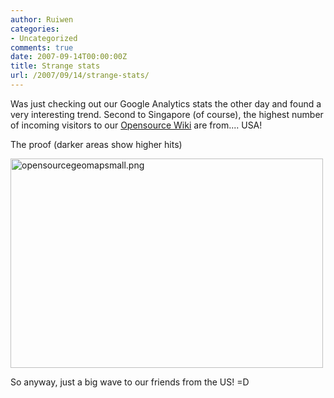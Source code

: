 ```yaml
---
author: Ruiwen
categories:
- Uncategorized
comments: true
date: 2007-09-14T00:00:00Z
title: Strange stats
url: /2007/09/14/strange-stats/
---
```


Was just checking out our Google Analytics stats the other day and found a very interesting trend. Second to Singapore (of course), the highest number of incoming visitors to our <a href="http://opensource.nus.edu.sg">Opensource Wiki</a> are from.... USA!

The proof (darker areas show higher hits)

<a href='/img/2007/09/opensourcegeomapsmall.png' title='opensourcegeomapsmall.png'><img src='/img/2007/09/opensourcegeomapsmall.png' alt='opensourcegeomapsmall.png' width=500 height=335/></a>


So anyway, just a big wave to our friends from the US! =D
